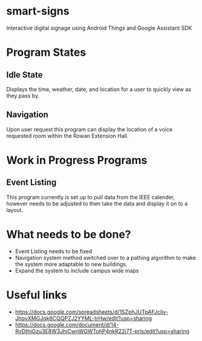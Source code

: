 # smart-signs
Interactive digital signage using Android Things and Google Assistant SDK

# Program States
## Idle State
Displays the time, weather, date, and location for a user to quickly view as they pass by.
## Navigation
Upon user request this program can display the location of a voice requested room within the Rowan Extension Hall.

# Work in Progress Programs
## Event Listing
This program currently is set up to pull data from the IEEE calender, however needs to be adjusted to then take the data and display it on to a layout.

# What needs to be done?
- Event Listing needs to be fixed
- Navigation system method switched over to a pathing algorithm to make the system more adaptable to new buildings.
- Expand the system to include campus wide maps

# Useful links
- https://docs.google.com/spreadsheets/d/1SZphJUTpAFJcliv-JhqvXMGJqk6CQQPZJ2YYML-trHw/edit?usp=sharing
- https://docs.google.com/document/d/14-RvDthjOzu3E8W3JhiCwnWGWTohP4nkR22j7T-prls/edit?usp=sharing

